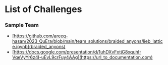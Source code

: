 # List of Challenges

### Sample Team

- [https://github.com/areeq-hasan/2023_QuEra/blob/main/team_solutions/braided_anyons/lieb_lattice.ipynb](braided_anyons)
- [https://docs.google.com/presentation/d/1uhDXvFxtjG8xquhI-VqeVyYr6z4I-uEvL9crFuy4AAg](https://url_to_documentation.com)